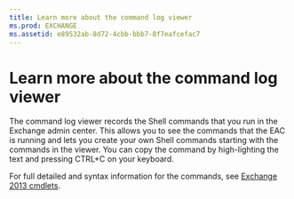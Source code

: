 ```yaml
---
title: Learn more about the command log viewer
ms.prod: EXCHANGE
ms.assetid: e89532ab-8d72-4cbb-bbb7-8f7eafcefac7
---
```



# Learn more about the command log viewer

The command log viewer records the Shell commands that you run in the Exchange admin center. This allows you to see the commands that the EAC is running and lets you create your own Shell commands starting with the commands in the viewer. You can copy the command by high-lighting the text and pressing CTRL+C on your keyboard.
  
    
    

For full detailed and syntax information for the commands, see  [Exchange 2013 cmdlets](http://technet.microsoft.com/library/c05a8c55-fbb3-4eb6-ad02-ea5430f03132.aspx).
